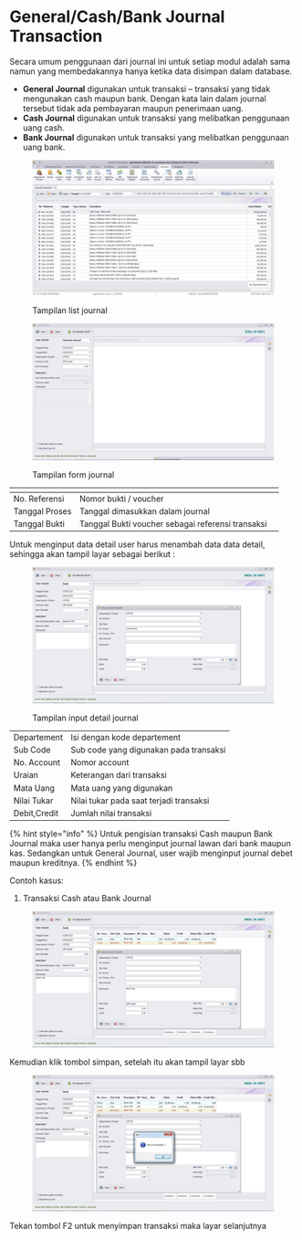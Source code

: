 # General/Cash/Bank Journal Transaction

Secara umum penggunaan dari journal ini untuk setiap modul adalah sama namun yang membedakannya hanya ketika data disimpan dalam database.

* **General Journal** digunakan untuk transaksi – transaksi yang tidak mengunakan cash maupun bank. Dengan kata lain dalam journal tersebut tidak ada pembayaran maupun penerimaan uang.
* **Cash Journal** digunakan untuk transaksi yang melibatkan penggunaan uang cash.
* **Bank Journal** digunakan untuk transaksi yang melibatkan penggunaan uang bank.

<figure><img src="../../.gitbook/assets/list-journal.jpg" alt=""><figcaption><p>Tampilan list journal</p></figcaption></figure>

<figure><img src="../../.gitbook/assets/form-journal.jpg" alt=""><figcaption><p>Tampilan form journal</p></figcaption></figure>

<table><thead><tr><th></th><th></th><th data-hidden></th></tr></thead><tbody><tr><td>No. Referensi</td><td>Nomor bukti / voucher</td><td></td></tr><tr><td>Tanggal Proses</td><td>Tanggal dimasukkan dalam journal</td><td></td></tr><tr><td>Tanggal Bukti</td><td>Tanggal Bukti voucher sebagai referensi transaksi</td><td></td></tr></tbody></table>

Untuk menginput data detail user harus menambah data data detail, sehingga akan tampil layar sebagai berikut :

<figure><img src="../../.gitbook/assets/detail-journal.jpg" alt=""><figcaption><p>Tampilan input detail journal</p></figcaption></figure>

|              |                                         |
| ------------ | --------------------------------------- |
| Departement  | Isi dengan kode departement             |
| Sub Code     | Sub code yang digunakan pada transaksi  |
| No. Account  | Nomor account                           |
| Uraian       | Keterangan dari transaksi               |
| Mata Uang    | Mata uang yang digunakan                |
| Nilai Tukar  | Nilai tukar pada saat terjadi transaksi |
| Debit,Credit | Jumlah nilai transaksi                  |

{% hint style="info" %}
&#x20;Untuk pengisian transaksi Cash maupun Bank Journal maka user hanya perlu menginput  journal  lawan  dari  bank  maupun  kas.  Sedangkan  untuk  General Journal, user wajib menginput journal debet maupun kreditnya.
{% endhint %}

Contoh kasus:

1. Transaksi Cash atau Bank Journal

<figure><img src="../../.gitbook/assets/transaksi-cash-atau-bank-journal.jpg" alt=""><figcaption></figcaption></figure>

Kemudian klik tombol simpan, setelah itu akan tampil layar sbb

<figure><img src="../../.gitbook/assets/simpan-journal.jpg" alt=""><figcaption></figcaption></figure>

Tekan tombol F2 untuk menyimpan transaksi maka layar selanjutnya
